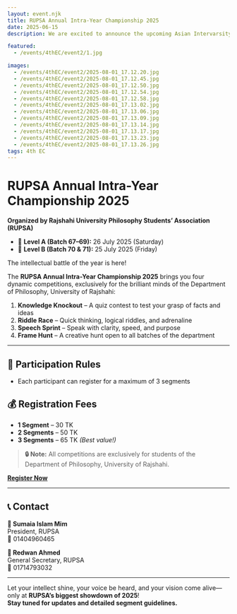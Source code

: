 ```yaml
---
layout: event.njk
title: RUPSA Annual Intra-Year Championship 2025
date: 2025-06-15
description: We are excited to announce the upcoming Asian Intervarsity Youth Conference (AIYC) 2025. Join us for inspiring talks, workshops, and networking opportunities with students from across Asia.

featured:
  - /events/4thEC/event2/1.jpg 

images:
  - /events/4thEC/event2/2025-08-01_17.12.20.jpg
  - /events/4thEC/event2/2025-08-01_17.12.45.jpg
  - /events/4thEC/event2/2025-08-01_17.12.50.jpg 
  - /events/4thEC/event2/2025-08-01_17.12.54.jpg 
  - /events/4thEC/event2/2025-08-01_17.12.58.jpg 
  - /events/4thEC/event2/2025-08-01_17.13.02.jpg 
  - /events/4thEC/event2/2025-08-01_17.13.06.jpg 
  - /events/4thEC/event2/2025-08-01_17.13.09.jpg 
  - /events/4thEC/event2/2025-08-01_17.13.14.jpg 
  - /events/4thEC/event2/2025-08-01_17.13.17.jpg 
  - /events/4thEC/event2/2025-08-01_17.13.23.jpg 
  - /events/4thEC/event2/2025-08-01_17.13.26.jpg
tags: 4th EC
---
```


# RUPSA Annual Intra-Year Championship 2025

**Organized by Rajshahi University Philosophy Students’ Association (RUPSA)**

- 📘 **Level A (Batch 67–69):** 26 July 2025 (Saturday)  
- 📗 **Level B (Batch 70 & 71):** 25 July 2025 (Friday)  

The intellectual battle of the year is here!  

The **RUPSA Annual Intra-Year Championship 2025** brings you four dynamic competitions, exclusively for the brilliant minds of the Department of Philosophy, University of Rajshahi:

1. **Knowledge Knockout** – A quiz contest to test your grasp of facts and ideas  
2. **Riddle Race** – Quick thinking, logical riddles, and adrenaline  
3. **Speech Sprint** – Speak with clarity, speed, and purpose  
4. **Frame Hunt** – A creative hunt open to all batches of the department  

---

## 🧾 Participation Rules
- Each participant can register for a maximum of 3 segments  

## 💰 Registration Fees
- **1 Segment** – 30 TK  
- **2 Segments** – 50 TK  
- **3 Segments** – 65 TK *(Best value!)*  

> **🔒 Note:** All competitions are exclusively for students of the Department of Philosophy, University of Rajshahi.

[**Register Now**](https://forms.gle/Ze9EDRsQU5HnPyNu5)

---

## 📞 Contact
**📍 Sumaia Islam Mim**  
President, RUPSA  
📱 01404960465  

**📍 Redwan Ahmed**  
General Secretary, RUPSA  
📱 01714793032  

---

Let your intellect shine, your voice be heard, and your vision come alive—only at **RUPSA’s biggest showdown of 2025**!  
**Stay tuned for updates and detailed segment guidelines.**
